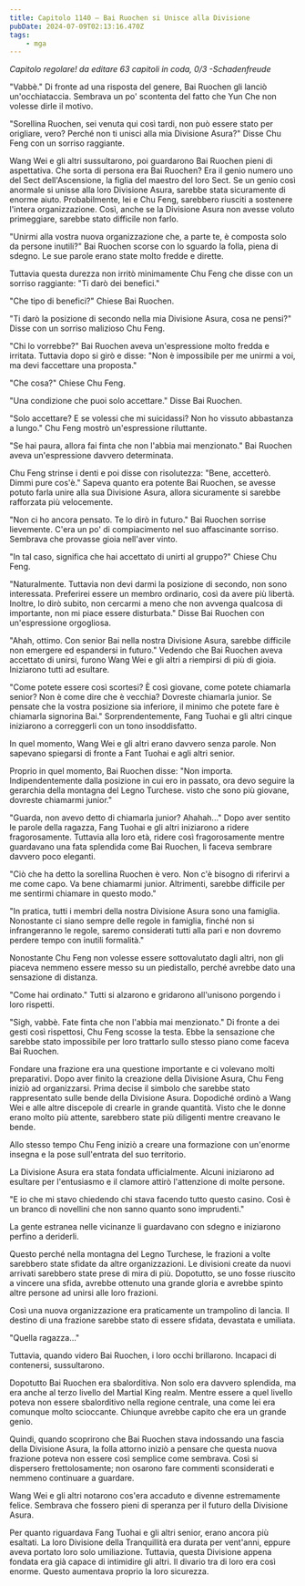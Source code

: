 ```yaml
---
title: Capitolo 1140 – Bai Ruochen si Unisce alla Divisione
pubDate: 2024-07-09T02:13:16.470Z
tags:
    - mga
---
```



<em>Capitolo regolare!
da editare
63 capitoli in coda, 0/3
-Schadenfreude</em>


"Vabbè." Di fronte ad una risposta del genere, Bai Ruochen gli lanciò un'occhiataccia. Sembrava un po' scontenta del fatto che Yun Che non volesse dirle il motivo.


"Sorellina Ruochen, sei venuta qui così tardi, non può essere stato per origliare, vero? Perché non ti unisci alla mia Divisione Asura?" Disse Chu Feng con un sorriso raggiante.


Wang Wei e gli altri sussultarono, poi guardarono Bai Ruochen pieni di aspettativa. Che sorta di persona era Bai Ruochen? Era il genio numero uno del Sect dell'Ascensione, la figlia del maestro del loro Sect. Se un genio così anormale si unisse alla loro Divisione Asura, sarebbe stata sicuramente di enorme aiuto.
Probabilmente, lei e Chu Feng, sarebbero riusciti a sostenere l'intera organizzazione. Così, anche se la Divisione Asura non avesse voluto primeggiare, sarebbe stato difficile non farlo.


"Unirmi alla vostra nuova organizzazione che, a parte te, è composta solo da persone inutili?" Bai Ruochen scorse con lo sguardo la folla, piena di sdegno. Le sue parole erano state molto fredde e dirette.


Tuttavia questa durezza non irritò minimamente Chu Feng che disse con un sorriso raggiante: "Ti darò dei benefici."


"Che tipo di benefici?" Chiese Bai Ruochen.


"Ti darò la posizione di secondo nella mia Divisione Asura, cosa ne pensi?" Disse con un sorriso malizioso Chu Feng.


"Chi lo vorrebbe?" Bai Ruochen aveva un'espressione molto fredda e irritata. Tuttavia dopo si girò e disse: "Non è impossibile per me unirmi a voi, ma devi faccettare una proposta."


"Che cosa?" Chiese Chu Feng.


"Una condizione che puoi solo accettare." Disse Bai Ruochen.


"Solo accettare? E se volessi che mi suicidassi? Non ho vissuto abbastanza a lungo." Chu Feng mostrò un'espressione riluttante.


"Se hai paura, allora fai finta che non l'abbia mai menzionato." Bai Ruochen aveva un'espressione davvero determinata.


Chu Feng strinse i denti e poi disse con risolutezza: "Bene, accetterò. Dimmi pure cos'è." Sapeva quanto era potente Bai Ruochen, se avesse potuto farla unire alla sua Divisione Asura, allora sicuramente si sarebbe rafforzata più velocemente.


"Non ci ho ancora pensato. Te lo dirò in futuro." Bai Ruochen sorrise lievemente. C'era un po' di compiacimento nel suo affascinante sorriso. Sembrava che provasse gioia nell'aver vinto.


"In tal caso, significa che hai accettato di unirti al gruppo?" Chiese Chu Feng.


"Naturalmente. Tuttavia non devi darmi la posizione di secondo, non sono interessata. Preferirei essere un membro ordinario, così da avere più libertà. Inoltre, lo dirò subito, non cercarmi a meno che non avvenga qualcosa di importante, non mi piace essere disturbata." Disse Bai Ruochen con un'espressione orgogliosa.


"Ahah, ottimo. Con senior Bai nella nostra Divisione Asura, sarebbe difficile non emergere ed espandersi in futuro." Vedendo che Bai Ruochen aveva accettato di unirsi, furono Wang Wei e gli altri a riempirsi di più di gioia. Iniziarono tutti ad esultare.


"Come potete essere così scortesi? È così giovane, come potete chiamarla senior? Non è come dire che è vecchia? Dovreste chiamarla junior. Se pensate che la vostra posizione sia inferiore, il minimo che potete fare è chiamarla signorina Bai." Sorprendentemente, Fang Tuohai e gli altri cinque iniziarono a correggerli con un tono insoddisfatto.


In quel momento, Wang Wei e gli altri erano davvero senza parole. Non sapevano spiegarsi di fronte a Fant Tuohai e agli altri senior.


Proprio in quel momento, Bai Ruochen disse: "Non importa. Indipendentemente dalla posizione in cui ero in passato, ora devo seguire la gerarchia della montagna del Legno Turchese. visto che sono più giovane, dovreste chiamarmi junior."


"Guarda, non avevo detto di chiamarla junior? Ahahah..." Dopo aver sentito le parole della ragazza, Fang Tuohai e gli altri iniziarono a ridere fragorosamente. Tuttavia alla loro età, ridere così fragorosamente mentre guardavano una fata splendida come Bai Ruochen, li faceva sembrare davvero poco eleganti.


"Ciò che ha detto la sorellina Ruochen è vero. Non c'è bisogno di riferirvi a me come capo. Va bene chiamarmi junior. Altrimenti, sarebbe difficile per me sentirmi chiamare in questo modo."


"In pratica, tutti i membri della nostra Divisione Asura sono una famiglia. Nonostante ci siano sempre delle regole in famiglia, finché non si infrangeranno le regole, saremo considerati tutti alla pari e non dovremo perdere tempo con inutili formalità."


Nonostante Chu Feng non volesse essere sottovalutato dagli altri, non gli piaceva nemmeno essere messo su un piedistallo, perché avrebbe dato una sensazione di distanza.


"Come hai ordinato." Tutti si alzarono e gridarono all'unisono porgendo i loro rispetti.


"Sigh, vabbè. Fate finta che non l'abbia mai menzionato." Di fronte a dei gesti così rispettosi, Chu Feng scosse la testa. Ebbe la sensazione che sarebbe stato impossibile per loro trattarlo sullo stesso piano come faceva Bai Ruochen.


Fondare una frazione era una questione importante e ci volevano molti preparativi. Dopo aver finito la creazione della Divisione Asura, Chu Feng iniziò ad organizzarsi. Prima decise il simbolo che sarebbe stato rappresentato sulle bende della Divisione Asura. Dopodiché ordinò a Wang Wei e alle altre discepole di crearle in grande quantità. Visto che le donne erano molto più attente, sarebbero state più diligenti mentre creavano le bende.


Allo stesso tempo Chu Feng iniziò a creare una formazione con un'enorme insegna e la pose sull'entrata del suo territorio.


La Divisione Asura era stata fondata ufficialmente. Alcuni iniziarono ad esultare per l'entusiasmo e il clamore attirò l'attenzione di molte persone.


"E io che mi stavo chiedendo chi stava facendo tutto questo casino. Così è un branco di novellini che non sanno quanto sono imprudenti."


La gente estranea nelle vicinanze li guardavano con sdegno e iniziarono perfino a deriderli.


Questo perché nella montagna del Legno Turchese, le frazioni a volte sarebbero state sfidate da altre organizzazioni. Le divisioni create da nuovi arrivati sarebbero state prese di mira di più. Dopotutto, se uno fosse riuscito a vincere una sfida, avrebbe ottenuto una grande gloria e avrebbe spinto altre persone ad unirsi alle loro frazioni.


Così una nuova organizzazione era praticamente un trampolino di lancia. Il destino di una frazione sarebbe stato di essere sfidata, devastata e umiliata.


"Quella ragazza..."


Tuttavia, quando videro Bai Ruochen, i loro occhi brillarono. Incapaci di contenersi, sussultarono.


Dopotutto Bai Ruochen era sbalorditiva. Non solo era davvero splendida, ma era anche al terzo livello del Martial King realm. Mentre essere a quel livello poteva non essere sbalorditivo nella regione centrale, una come lei era comunque molto scioccante. Chiunque avrebbe capito che era un grande genio.


Quindi, quando scoprirono che Bai Ruochen stava indossando una fascia della Divisione Asura, la folla attorno iniziò a pensare che questa nuova frazione poteva non essere così semplice come sembrava. Così si dispersero frettolosamente; non osarono fare commenti sconsiderati e nemmeno continuare a guardare.


Wang Wei e gli altri notarono cos'era accaduto e divenne estremamente felice. Sembrava che fossero pieni di speranza per il futuro della Divisione Asura.


Per quanto riguardava Fang Tuohai e gli altri senior, erano ancora più esaltati. La loro Divisione della Tranquillità era durata per vent'anni, eppure aveva portato loro solo umiliazione. Tuttavia, questa Divisione appena fondata era già capace di intimidire gli altri. Il divario tra di loro era così enorme. Questo aumentava proprio la loro sicurezza.
                                


                                



